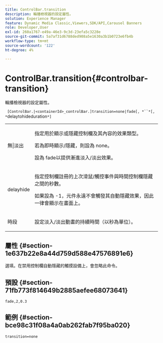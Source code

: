 ```yaml
---
title: ControlBar.transition
description: 輪播檢視器的設定屬性。
solution: Experience Manager
feature: Dynamic Media Classic,Viewers,SDK/API,Carousel Banners
role: Developer,User
exl-id: 260a1767-e49a-46e3-9c3d-23efa5c3228e
source-git-commit: 5a7af31d6788ded908a5e1630a3b1b0723e6fb4b
workflow-type: tm+mt
source-wordcount: '122'
ht-degree: 4%

---
```


# ControlBar.transition{#controlbar-transition}

輪播檢視器的設定屬性。

` [ControlBar.|<containerId>_controlBar.]transition=none|fade[, *``*[, *`delaytohideduration`*]`

<table id="table_441553CD34C94A58A9D7CBF772DEDDB6"> 
 <tbody> 
  <tr> 
   <td colname="col1"> <p> <span class="codeph"> 無|淡出</span> </p> </td> 
   <td colname="col2"> <p> 指定用於顯示或隱藏控制欄及其內容的效果類型。 </p> <p>若為即時顯示/隱藏，則設為<span class="codeph"> none</span>。 </p> <p>設為<span class="codeph"> fade</span>以提供漸進淡入/淡出效果。 </p> </td> 
  </tr> 
  <tr> 
   <td colname="col1"> <p><span class="codeph"><span class="varname"> delayhide</span></span> </p> </td> 
   <td colname="col2"> <p> 指定控制欄註冊的上次滑鼠/觸控事件與時間控制欄隱藏之間的秒數。 </p> <p>如果設為<span class="codeph"> -1</span>，元件永遠不會觸發其自動隱藏效果，因此一律會顯示在畫面上。 </p> </td> 
  </tr> 
  <tr> 
   <td colname="col1"> <p><span class="codeph"><span class="varname"> 時段</span></span> </p> </td> 
   <td colname="col2"> <p> 設定淡入/淡出動畫的持續時間（以秒為單位）。 </p> </td> 
  </tr> 
 </tbody> 
</table>

## 屬性 {#section-1e637b22e8a44d759d588e47576891e6}

選填。在禁用控制欄自動隱藏的觸摸設備上，會忽略此命令。

## 預設 {#section-71fb773f814649b2885aefee68073641}

`fade,2,0.3`

## 範例 {#section-bce98c31f08a4a0ab262fab7f95ba020}

```
transition=none
```
